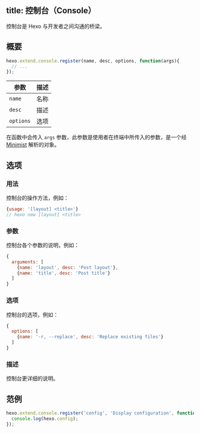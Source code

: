 title: 控制台（Console）
---
控制台是 Hexo 与开发者之间沟通的桥梁。

## 概要

``` js
hexo.extend.console.register(name, desc, options, function(args){
  // ...
});
```

参数 | 描述
--- | ---
`name` | 名称
`desc` | 描述
`options`| 选项

在函数中会传入 `args` 参数，此参数是使用者在终端中所传入的参数，是一个经 [Minimist] 解析的对象。

## 选项

### 用法

控制台的操作方法，例如：

``` js
{usage: '[layout] <title>'}
// hexo new [layout] <title>
```

### 参数

控制台各个参数的说明，例如：

``` js
{
  arguments: [
    {name: 'layout', desc: 'Post layout'},
    {name: 'title', desc: 'Post title'}
  ]
}
```

### 选项

控制台的选项，例如：

``` js
{
  options: [
    {name: '-r, --replace', desc: 'Replace existing files'}
  ]
}
```

### 描述

控制台更详细的说明。

## 范例

``` js
hexo.extend.console.register('config', 'Display configuration', function(args){
  console.log(hexo.config);
});
```

[Minimist]: https://github.com/substack/minimist